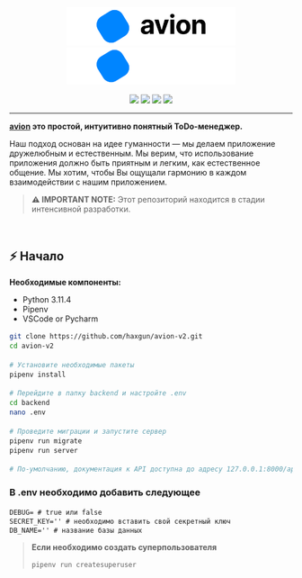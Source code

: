 <p></p>
<p align="center">
  <img width="300" src="docs/media/AvionBanner.png#gh-light-mode-only"/>
  <img width="300" src="docs/media/AvionBannerInverted.png#gh-dark-mode-only"/>
</p>
<p align="center">
  <img src="https://img.shields.io/badge/Python-3.11.4-informational.svg">
  <img src="https://img.shields.io/badge/Django-4.2.3-informational.svg">
  <img src="https://img.shields.io/badge/Django--ninja-0.22.2-informational.svg">
  <a href="https://github.com/haxgun/avion-v2/blob/main/LICENSE">
    <img src="https://img.shields.io/github/license/haxgun/avion-v2">
  </a>
</p>

---

**[avion](https://avion.space/) это простой, интуитивно понятный ToDo-менеджер.**

Наш подход основан на идее гуманности — мы делаем приложение дружелюбным и естественным.
Мы верим, что использование приложения должно быть приятным и легким, как естественное общение.
Мы хотим, чтобы Вы ощущали гармонию в каждом взаимодействии с нашим приложением.

> **⚠️ IMPORTANT NOTE:** Этот репозиторий находится в стадии интенсивной разработки.

<br/>

## ⚡️ Начало

**Необходимые компоненты:**
- Python 3.11.4
- Pipenv
- VSCode or Pycharm

```bash
git clone https://github.com/haxgun/avion-v2.git
cd avion-v2

# Установите необходимые пакеты
pipenv install

# Перейдите в папку backend и настройте .env
cd backend
nano .env

# Проведите миграции и запустите сервер
pipenv run migrate
pipenv run server

# По-умолчанию, документация к API доступна до адресу 127.0.0.1:8000/api/docs
```

### В .env необходимо добавить следующее
```env
DEBUG= # true или false
SECRET_KEY='' # необходимо вставить свой секретный ключ
DB_NAME='' # название базы данных
```

> **Если необходимо создать суперпользователя**
> ```bash
> pipenv run createsuperuser
> ```
